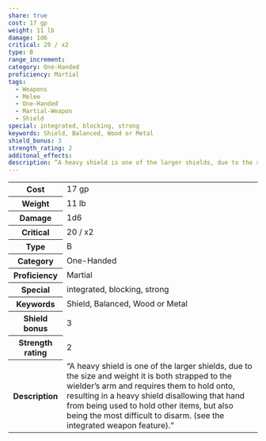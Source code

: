 ```yaml
---
share: true
cost: 17 gp
weight: 11 lb
damage: 1d6
critical: 20 / x2
type: B
range_increment: 
category: One-Handed
proficiency: Martial
tags:
  - Weapons
  - Melee
  - One-Handed
  - Martial-Weapon
  - Shield
special: integrated, blocking, strong
keywords: Shield, Balanced, Wood or Metal
shield_bonus: 3
strength_rating: 2
additonal_effects: 
description: “A heavy shield is one of the larger shields, due to the size and weight it is both strapped to the wielder’s arm and requires them to hold onto, resulting in a heavy shield disallowing that hand from being used to hold other items, but also being the most difficult to disarm. (see the integrated weapon feature).”
---
```

<p><span dir="ltr" style="overflow-x: auto;"><table><tbody><tr><th dir="ltr">Cost</th><td dir="ltr">17 gp</td></tr><tr><th dir="ltr">Weight</th><td dir="ltr">11 lb</td></tr><tr><th dir="ltr">Damage</th><td dir="ltr">1d6</td></tr><tr><th dir="ltr">Critical</th><td dir="ltr">20 / x2</td></tr><tr><th dir="ltr">Type</th><td dir="ltr">B</td></tr><tr><th dir="ltr">Category</th><td dir="ltr">One-Handed</td></tr><tr><th dir="ltr">Proficiency</th><td dir="ltr">Martial</td></tr><tr><th dir="ltr">Special</th><td dir="ltr">integrated, blocking, strong</td></tr><tr><th dir="ltr">Keywords</th><td dir="ltr">Shield, Balanced, Wood or Metal</td></tr><tr><th dir="ltr">Shield bonus</th><td dir="auto">3</td></tr><tr><th dir="ltr">Strength rating</th><td dir="auto">2</td></tr><tr><th dir="ltr">Description</th><td dir="ltr">“A heavy shield is one of the larger shields, due to the size and weight it is both strapped to the wielder’s arm and requires them to hold onto, resulting in a heavy shield disallowing that hand from being used to hold other items, but also being the most difficult to disarm. (see the integrated weapon feature).”</td></tr></tbody></table></span></p>